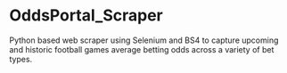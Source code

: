 # OddsPortal_Scraper
Python based web scraper using Selenium and BS4 to capture upcoming and historic football games average betting odds across a variety of bet types.
